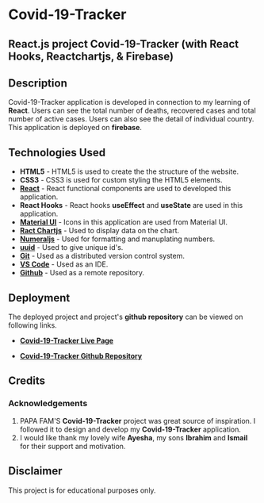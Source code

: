 # Covid-19-Tracker

## React.js project Covid-19-Tracker (with React Hooks, Reactchartjs, & Firebase)

## Description

Covid-19-Tracker application is developed in connection to my learning of **React**. Users can see the total number of deaths, recovered cases and total number of active cases. Users can also see the detail of individual country. This application is deployed on **firebase**.

## Technologies Used

- **HTML5** - HTML5 is used to create the the structure of the website.
- **CSS3** - CSS3 is used for custom styling the HTML5 elements.
- **[React](https://reactjs.org/)** - React functional components are used to developed this application.
- **React Hooks** - React hooks **useEffect** and **useState** are used in this application.
- **[Material UI](https://material-ui.com/)** - Icons in this application are used from Material UI.
- **[Ract Chartjs](https://www.npmjs.com/package/react-chartjs-2)** - Used to display data on the chart.
- **[Numeraljs](http://numeraljs.com/)** - Used for formatting and manuplating numbers.
- **[uuid](https://www.npmjs.com/package/uuid)** - Used to give unique id's.
- **[Git](https://git-scm.com/)** - Used as a distributed version control system.
- **[VS Code](https://code.visualstudio.com/)** - Used as an IDE.
- **[Github](https://github.com/)** - Used as a remote repository.

## Deployment

The deployed project and project's **github repository** can be viewed on following links.

- **[Covid-19-Tracker Live Page](https://covid-19-tracker-78734.web.app/)**

- **[Covid-19-Tracker Github Repository](https://github.com/sohailshams/covid-19-tracker)**

## Credits

### Acknowledgements

1. PAPA FAM'S **Covid-19-Tracker** project was great source of inspiration. I followed it to design and develop my **Covid-19-Tracker** application.
2. I would like thank my lovely wife **Ayesha**, my sons **Ibrahim** and **Ismail** for their support and motivation.

## Disclaimer

This project is for educational purposes only.
